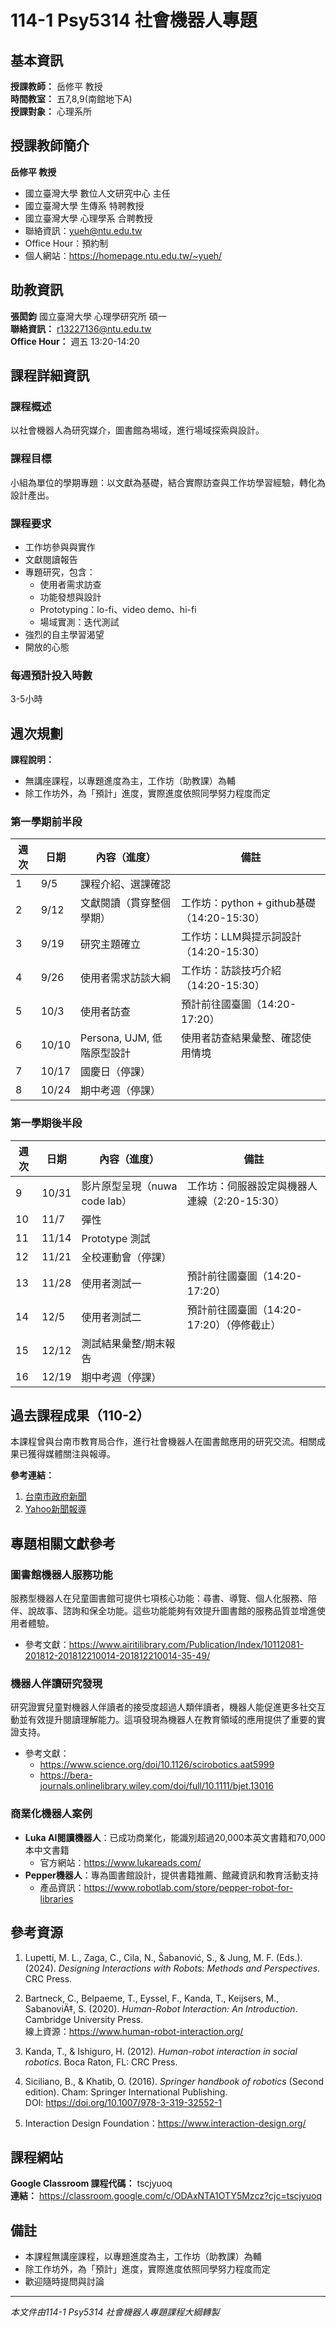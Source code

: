 # 114-1 Psy5314 社會機器人專題

## 基本資訊

**授課教師：** 岳修平 教授  
**時間教室：** 五7,8,9(南館地下A)  
**授課對象：** 心理系所  

## 授課教師簡介

**岳修平 教授**

- 國立臺灣大學 數位人文研究中心 主任
- 國立臺灣大學 生傳系 特聘教授  
- 國立臺灣大學 心理學系 合聘教授
- 聯絡資訊：yueh@ntu.edu.tw
- Office Hour：預約制
- 個人網站：https://homepage.ntu.edu.tw/~yueh/

## 助教資訊

**張閎鈞** 國立臺灣大學 心理學研究所 碩一  
**聯絡資訊：** r13227136@ntu.edu.tw  
**Office Hour：** 週五 13:20-14:20

## 課程詳細資訊

### 課程概述
以社會機器人為研究媒介，圖書館為場域，進行場域探索與設計。

### 課程目標
小組為單位的學期專題：以文獻為基礎，結合實際訪查與工作坊學習經驗，轉化為設計產出。

### 課程要求
- 工作坊參與與實作
- 文獻閱讀報告
- 專題研究，包含：
  - 使用者需求訪查
  - 功能發想與設計
  - Prototyping：lo-fi、video demo、hi-fi
  - 場域實測：迭代測試
- 強烈的自主學習渴望
- 開放的心態

### 每週預計投入時數
3-5小時

## 週次規劃

**課程說明：**
- 無講座課程，以專題進度為主，工作坊（助教課）為輔
- 除工作坊外，為「預計」進度，實際進度依照同學努力程度而定

### 第一學期前半段

| 週次 | 日期 | 內容（進度） | 備註 |
|------|------|------------|------|
| 1 | 9/5 | 課程介紹、選課確認 | |
| 2 | 9/12 | 文獻閱讀（貫穿整個學期） | 工作坊：python + github基礎（14:20-15:30） |
| 3 | 9/19 | 研究主題確立 | 工作坊：LLM與提示詞設計（14:20-15:30） |
| 4 | 9/26 | 使用者需求訪談大綱 | 工作坊：訪談技巧介紹（14:20-15:30） |
| 5 | 10/3 | 使用者訪查 | 預計前往國臺圖（14:20-17:20） |
| 6 | 10/10 | Persona, UJM, 低階原型設計 | 使用者訪查結果彙整、確認使用情境 |
| 7 | 10/17 | 國慶日（停課） | |
| 8 | 10/24 | 期中考週（停課） | |

### 第一學期後半段

| 週次 | 日期 | 內容（進度） | 備註 |
|------|------|------------|------|
| 9 | 10/31 | 影片原型呈現（nuwa code lab） | 工作坊：伺服器設定與機器人連線（2:20-15:30） |
| 10 | 11/7 | 彈性 | |
| 11 | 11/14 | Prototype 測試 | |
| 12 | 11/21 | 全校運動會（停課） | |
| 13 | 11/28 | 使用者測試一 | 預計前往國臺圖（14:20-17:20） |
| 14 | 12/5 | 使用者測試二 | 預計前往國臺圖（14:20-17:20）（停修截止） |
| 15 | 12/12 | 測試結果彙整/期末報告 | |
| 16 | 12/19 | 期中考週（停課） | |

## 過去課程成果（110-2）

本課程曾與台南市教育局合作，進行社會機器人在圖書館應用的研究交流。相關成果已獲得媒體關注與報導。

**參考連結：**
1. [台南市政府新聞](https://www.tainan.gov.tw/news_content.aspx?n=13371&s=7899369)
2. [Yahoo新聞報導](https://tw.news.yahoo.com/%E7%A4%BE%E6%9C%83%E6%A9%9F%E5%99%A8%E4%BA%BA%E5%B0%88%E9%A1%8C-%E5%8D%97%E5%B8%82%E6%95%99%E8%82%B2%E5%B1%80%E8%88%87%E5%8F%B0%E5%A4%A7%E9%96%8B%E5%95%9F%E7%A0%94%E7%A9%B6%E4%BA%A4%E6%B5%81-124835942.html)

## 專題相關文獻參考

### 圖書館機器人服務功能
服務型機器人在兒童圖書館可提供七項核心功能：尋書、導覽、個人化服務、陪伴、說故事、諮詢和保全功能。這些功能能夠有效提升圖書館的服務品質並增進使用者體驗。
- 參考文獻：https://www.airitilibrary.com/Publication/Index/10112081-201812-201812210014-201812210014-35-49/

### 機器人伴讀研究發現
研究證實兒童對機器人伴讀者的接受度超過人類伴讀者，機器人能促進更多社交互動並有效提升閱讀理解能力。這項發現為機器人在教育領域的應用提供了重要的實證支持。
- 參考文獻：
  - https://www.science.org/doi/10.1126/scirobotics.aat5999
  - https://bera-journals.onlinelibrary.wiley.com/doi/full/10.1111/bjet.13016

### 商業化機器人案例
- **Luka AI閱讀機器人**：已成功商業化，能識別超過20,000本英文書籍和70,000本中文書籍
  - 官方網站：https://www.lukareads.com/
- **Pepper機器人**：專為圖書館設計，提供書籍推薦、館藏資訊和教育活動支持
  - 產品資訊：https://www.robotlab.com/store/pepper-robot-for-libraries

## 參考資源

1. Lupetti, M. L., Zaga, C., Cila, N., Šabanović, S., & Jung, M. F. (Eds.). (2024). *Designing Interactions with Robots: Methods and Perspectives*. CRC Press.

2. Bartneck, C., Belpaeme, T., Eyssel, F., Kanda, T., Keijsers, M., SabanoviÄ‡, S. (2020). *Human-Robot Interaction: An Introduction*. Cambridge University Press.  
   線上資源：https://www.human-robot-interaction.org/

3. Kanda, T., & Ishiguro, H. (2012). *Human-robot interaction in social robotics*. Boca Raton, FL: CRC Press.

4. Siciliano, B., & Khatib, O. (2016). *Springer handbook of robotics* (Second edition). Cham: Springer International Publishing.  
   DOI: https://doi.org/10.1007/978-3-319-32552-1

5. Interaction Design Foundation：https://www.interaction-design.org/

## 課程網站

**Google Classroom 課程代碼：** tscjyuoq  
**連結：** https://classroom.google.com/c/ODAxNTA1OTY5Mzcz?cjc=tscjyuoq

## 備註

- 本課程無講座課程，以專題進度為主，工作坊（助教課）為輔
- 除工作坊外，為「預計」進度，實際進度依照同學努力程度而定
- 歡迎隨時提問與討論

---

*本文件由114-1 Psy5314 社會機器人專題課程大綱轉製*